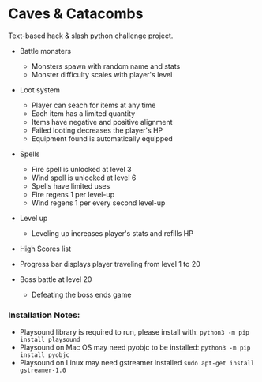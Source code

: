 # Caves & Catacombs
Text-based hack & slash python challenge project. 
* Battle monsters
  * Monsters spawn with random name and stats
  * Monster difficulty scales with player's level

* Loot system
  * Player can seach for items at any time
  * Each item has a limited quantity
  * Items have negative and positive alignment
  * Failed looting decreases the player's HP
  * Equipment found is automatically equipped

* Spells
  * Fire spell is unlocked at level 3
  * Wind spell is unlocked at level 6
  * Spells have limited uses
  * Fire regens 1 per level-up
  * Wind regens 1 per every second level-up

* Level up
  * Leveling up increases player's stats and refills HP

* High Scores list
* Progress bar displays player traveling from level 1 to 20

* Boss battle at level 20
  * Defeating the boss ends game

### Installation Notes:
* Playsound library is required to run, please install with:
`python3 -m pip install playsound`
* Playsound on Mac OS may need pyobjc to be installed:
`python3 -m pip install pyobjc`
* Playsound on Linux may need gstreamer installed
`sudo apt-get install gstreamer-1.0`
